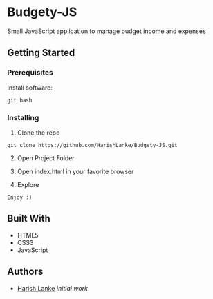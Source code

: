 # Budgety-JS

Small JavaScript application to manage budget income and expenses

## Getting Started



### Prerequisites

Install software:

```
git bash
```
### Installing

1. Clone the repo

```
git clone https://github.com/HarishLanke/Budgety-JS.git
```

2. Open Project Folder

3. Open index.html in your favorite browser

4. Explore

```
Enjoy :)
```

## Built With

* HTML5
* CSS3
* JavaScript

## Authors

* [Harish Lanke](https://github.com/HarishLanke) *Initial work*  
